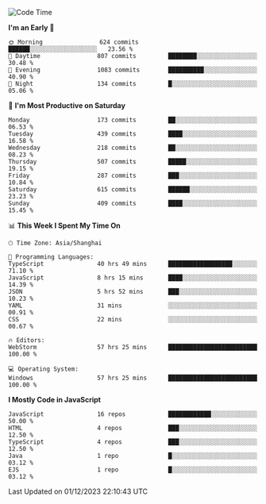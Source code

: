 <!--START_SECTION:waka-->
![Code Time](http://img.shields.io/badge/Code%20Time-2%2C896%20hrs%207%20mins-blue)

**I'm an Early 🐤** 

```text
🌞 Morning                624 commits         ██████░░░░░░░░░░░░░░░░░░░   23.56 % 
🌆 Daytime                807 commits         ████████░░░░░░░░░░░░░░░░░   30.48 % 
🌃 Evening                1083 commits        ██████████░░░░░░░░░░░░░░░   40.90 % 
🌙 Night                  134 commits         █░░░░░░░░░░░░░░░░░░░░░░░░   05.06 % 
```
📅 **I'm Most Productive on Saturday** 

```text
Monday                   173 commits         ██░░░░░░░░░░░░░░░░░░░░░░░   06.53 % 
Tuesday                  439 commits         ████░░░░░░░░░░░░░░░░░░░░░   16.58 % 
Wednesday                218 commits         ██░░░░░░░░░░░░░░░░░░░░░░░   08.23 % 
Thursday                 507 commits         █████░░░░░░░░░░░░░░░░░░░░   19.15 % 
Friday                   287 commits         ███░░░░░░░░░░░░░░░░░░░░░░   10.84 % 
Saturday                 615 commits         ██████░░░░░░░░░░░░░░░░░░░   23.23 % 
Sunday                   409 commits         ████░░░░░░░░░░░░░░░░░░░░░   15.45 % 
```


📊 **This Week I Spent My Time On** 

```text
🕑︎ Time Zone: Asia/Shanghai

💬 Programming Languages: 
TypeScript               40 hrs 49 mins      ██████████████████░░░░░░░   71.10 % 
JavaScript               8 hrs 15 mins       ████░░░░░░░░░░░░░░░░░░░░░   14.39 % 
JSON                     5 hrs 52 mins       ███░░░░░░░░░░░░░░░░░░░░░░   10.23 % 
YAML                     31 mins             ░░░░░░░░░░░░░░░░░░░░░░░░░   00.91 % 
CSS                      22 mins             ░░░░░░░░░░░░░░░░░░░░░░░░░   00.67 % 

🔥 Editors: 
WebStorm                 57 hrs 25 mins      █████████████████████████   100.00 % 

💻 Operating System: 
Windows                  57 hrs 25 mins      █████████████████████████   100.00 % 
```

**I Mostly Code in JavaScript** 

```text
JavaScript               16 repos            ████████████░░░░░░░░░░░░░   50.00 % 
HTML                     4 repos             ███░░░░░░░░░░░░░░░░░░░░░░   12.50 % 
TypeScript               4 repos             ███░░░░░░░░░░░░░░░░░░░░░░   12.50 % 
Java                     1 repo              █░░░░░░░░░░░░░░░░░░░░░░░░   03.12 % 
EJS                      1 repo              █░░░░░░░░░░░░░░░░░░░░░░░░   03.12 % 
```




 Last Updated on 01/12/2023 22:10:43 UTC
<!--END_SECTION:waka-->

<!--
**likaiqiang/likaiqiang** is a ✨ _special_ ✨ repository because its `README.md` (this file) appears on your GitHub profile.

Here are some ideas to get you started:

- 🔭 I’m currently working on ...
- 🌱 I’m currently learning ...
- 👯 I’m looking to collaborate on ...
- 🤔 I’m looking for help with ...
- 💬 Ask me about ...
- 📫 How to reach me: ...
- 😄 Pronouns: ...
- ⚡ Fun fact: ...
-->

